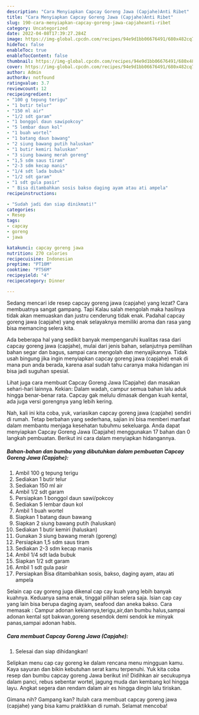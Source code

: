 ```yaml
---
description: "Cara Menyiapkan Capcay Goreng Jawa (Capjahe)Anti Ribet"
title: "Cara Menyiapkan Capcay Goreng Jawa (Capjahe)Anti Ribet"
slug: 190-cara-menyiapkan-capcay-goreng-jawa-capjaheanti-ribet
category: Uncategorized
date: 2022-04-08T17:39:27.284Z
image: https://img-global.cpcdn.com/recipes/94e9d1bb06676491/680x482cq70/capcay-goreng-jawa-capjahe-foto-resep-utama.jpg
hideToc: false
enableToc: true
enableTocContent: false
thumbnail: https://img-global.cpcdn.com/recipes/94e9d1bb06676491/680x482cq70/capcay-goreng-jawa-capjahe-foto-resep-utama.jpg
cover: https://img-global.cpcdn.com/recipes/94e9d1bb06676491/680x482cq70/capcay-goreng-jawa-capjahe-foto-resep-utama.jpg
author: Admin
authorAv: notfound
ratingvalue: 3.7
reviewcount: 12
recipeingredient:
- "100 g tepung terigu"
- "1 butir telur"
- "150 ml air"
- "1/2 sdt garam"
- "1 bonggol daun sawipokcoy"
- "5 lembar daun kol"
- "1 buah wortel"
- "1 batang daun bawang"
- "2 siung bawang putih haluskan"
- "1 butir kemiri haluskan"
- "3 siung bawang merah goreng"
- "1,5 sdm saus tiram"
- "2-3 sdm kecap manis"
- "1/4 sdt lada bubuk"
- "1/2 sdt garam"
- "1 sdt gula pasir"
- " Bisa ditambahkan sosis bakso daging ayam atau ati ampela"
recipeinstructions:

- "Sudah jadi dan siap dinikmati!"
categories:
- Resep
tags:
- capcay
- goreng
- jawa

katakunci: capcay goreng jawa 
nutrition: 270 calories
recipecuisine: Indonesian
preptime: "PT10M"
cooktime: "PT56M"
recipeyield: "4"
recipecategory: Dinner

---
```



Sedang mencari ide resep capcay goreng jawa (capjahe) yang lezat? Cara membuatnya sangat gampang. Tapi Kalau salah mengolah maka hasilnya tidak akan memuaskan dan justru cenderung tidak enak. Padahal capcay goreng jawa (capjahe) yang enak selayaknya memiliki aroma dan rasa yang bisa memancing selera kita.


Ada beberapa hal yang sedikit banyak mempengaruhi kualitas rasa dari capcay goreng jawa (capjahe), mulai dari jenis bahan, selanjutnya pemilihan bahan segar dan bagus, sampai cara mengolah dan menyajikannya. Tidak usah bingung jika ingin menyiapkan capcay goreng jawa (capjahe) enak di mana pun anda berada, karena asal sudah tahu caranya maka hidangan ini bisa jadi suguhan spesial.

Lihat juga cara membuat Capcay Goreng Jawa (Capjahe) dan masakan sehari-hari lainnya. Kekian: Dalam wadah, campur semua bahan lalu aduk hingga benar-benar rata. Capcay gak melulu dimasak dengan kuah kental, ada juga versi gorengnya yang lebih kering.


Nah, kali ini kita coba, yuk, variasikan capcay goreng jawa (capjahe) sendiri di rumah. Tetap berbahan yang sederhana, sajian ini bisa memberi manfaat dalam membantu menjaga kesehatan tubuhmu sekeluarga. Anda dapat menyiapkan Capcay Goreng Jawa (Capjahe) menggunakan 17 bahan dan 0 langkah pembuatan. Berikut ini cara dalam menyiapkan hidangannya.

<!--inarticleads1-->

##### Bahan-bahan dan bumbu yang dibutuhkan dalam pembuatan Capcay Goreng Jawa (Capjahe):

1. Ambil 100 g tepung terigu
1. Sediakan 1 butir telur
1. Sediakan 150 ml air
1. Ambil 1/2 sdt garam
1. Persiapkan 1 bonggol daun sawi/pokcoy
1. Sediakan 5 lembar daun kol
1. Ambil 1 buah wortel
1. Siapkan 1 batang daun bawang
1. Siapkan 2 siung bawang putih (haluskan)
1. Sediakan 1 butir kemiri (haluskan)
1. Gunakan 3 siung bawang merah (goreng)
1. Persiapkan 1,5 sdm saus tiram
1. Sediakan 2-3 sdm kecap manis
1. Ambil 1/4 sdt lada bubuk
1. Siapkan 1/2 sdt garam
1. Ambil 1 sdt gula pasir
1. Persiapkan  Bisa ditambahkan sosis, bakso, daging ayam, atau ati ampela


Selain cap cay goreng juga dikenal cap cay kuah yang lebih banyak kuahnya. Keduanya sama enak, tinggal pilihan selera saja. Isian cap cay yang lain bisa berupa daging ayam, seafood dan aneka bakso. Cara memasak : Campur adonan kekiannya,terigu,air,dan bumbu halus,sampai adonan kental spt bakwan,goreng sesendok demi sendok ke minyak panas,sampai adonan habis. 

<!--inarticleads2-->

##### Cara membuat Capcay Goreng Jawa (Capjahe):


1. Selesai dan siap dihidangkan!

Selipkan menu cap cay goreng ke dalam rencana menu mingguan kamu. Kaya sayuran dan bikin kebutuhan serat kamu terpenuhi. Yuk kita coba resep dan bumbu capcay goreng Jawa berikut ini! Didihkan air secukupnya dalam panci, rebus sebentar wortel, jagung muda dan kembang kol hingga layu. Angkat segera dan rendam dalam air es hingga dingin lalu tiriskan. 

Gimana nih? Gampang kan? Itulah cara membuat capcay goreng jawa (capjahe) yang bisa kamu praktikkan di rumah. Selamat mencoba!

